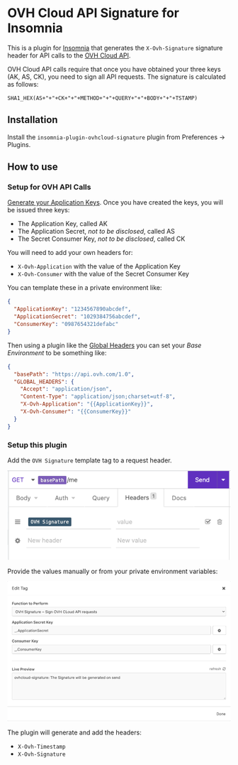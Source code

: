 #  OVH Cloud API Signature for Insomnia

This is a plugin for [Insomnia](https://insomnia.rest/) that generates the `X-Ovh-Signature` signature header for API calls to the [OVH Cloud API](https://docs.ovh.com/gb/en/api/first-steps-with-ovh-api/#first-api-usage).

OVH Cloud API calls require that once you have obtained your three keys (AK, AS, CK), you need to sign all API requests. The signature is calculated as follows:

```
SHA1_HEX(AS+"+"+CK+"+"+METHOD+"+"+QUERY+"+"+BODY+"+"+TSTAMP)
```

##  Installation

Install the `insomnia-plugin-ovhcloud-signature` plugin from Preferences -> Plugins.

##  How to use

### Setup for OVH API Calls

[Generate your Application Keys](https://docs.ovh.com/gb/en/api/first-steps-with-ovh-api/#advanced-usage-pair-ovhcloud-apis-with-an-application_2). Once you have created the keys, you will be issued three keys:

- The Application Key, called AK
- The Application Secret, _not to be disclosed_, called AS
- The Secret Consumer Key, _not to be disclosed_, called CK

You will need to add your own headers for:

 - `X-Ovh-Application` with the value of the Application Key
 - `X-Ovh-Consumer` with the value of the Secret Consumer Key

You can template these in a private environment like:

```json
{
  "ApplicationKey": "1234567890abcdef",
  "ApplicationSecret": "1029384756abcdef",
  "ConsumerKey": "0987654321defabc"
}
```

Then using a plugin like the [Global Headers](https://insomnia.rest/plugins/insomnia-plugin-global-headers) you can set your _Base Environment_ to be something like:

```json
{
  "basePath": "https://api.ovh.com/1.0",
  "GLOBAL_HEADERS": {
    "Accept": "application/json",
    "Content-Type": "application/json;charset=utf-8",
    "X-Ovh-Application": "{{ApplicationKey}}",
    "X-Ovh-Consumer": "{{ConsumerKey}}"
  }
}
```

### Setup this plugin

Add the `OVH Signature` template tag to a request header.

![request example](./.github/assets/insomnia-add-header.png)

Provide the values manually or from your private environment variables:

![request example](./.github/assets/insomnia-edit-tag.png)

The plugin will generate and add the headers:

 - `X-Ovh-Timestamp`
 - `X-Ovh-Signature`
